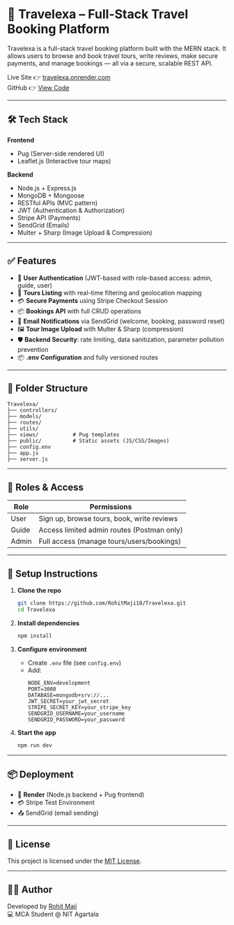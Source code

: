 # 🚀 Travelexa – Full-Stack Travel Booking Platform

Travelexa is a full-stack travel booking platform built with the MERN stack. It allows users to browse and book travel tours, write reviews, make secure payments, and manage bookings — all via a secure, scalable REST API.

Live Site 👉 [travelexa.onrender.com](https://travelexa.onrender.com)  
GitHub 👉 [View Code](https://github.com/RohitMaji18/Travelexa)

---

## 🛠 Tech Stack

**Frontend**  
- Pug (Server-side rendered UI)  
- Leaflet.js (Interactive tour maps)

**Backend**  
- Node.js + Express.js  
- MongoDB + Mongoose  
- RESTful APIs (MVC pattern)  
- JWT (Authentication & Authorization)  
- Stripe API (Payments)  
- SendGrid (Emails)  
- Multer + Sharp (Image Upload & Compression)

---

## ✅ Features

- 🧾 **User Authentication** (JWT-based with role-based access: admin, guide, user)
- 📍 **Tours Listing** with real-time filtering and geolocation mapping
- 💳 **Secure Payments** using Stripe Checkout Session
- 📦 **Bookings API** with full CRUD operations
- 🧾 **Email Notifications** via SendGrid (welcome, booking, password reset)
- 🖼 **Tour Image Upload** with Multer & Sharp (compression)
- 🛡 **Backend Security**: rate limiting, data sanitization, parameter pollution prevention
- 📦 **.env Configuration** and fully versioned routes

---

## 📁 Folder Structure

```
Travelexa/
├── controllers/
├── models/
├── routes/
├── utils/
├── views/           # Pug templates
├── public/          # Static assets (JS/CSS/Images)
├── config.env
├── app.js
├── server.js
```

---

## 🔐 Roles & Access

| Role    | Permissions                            |
|---------|----------------------------------------|
| User    | Sign up, browse tours, book, write reviews |
| Guide   | Access limited admin routes (Postman only) |
| Admin   | Full access (manage tours/users/bookings) |

---

## 🧪 Setup Instructions

1. **Clone the repo**
   ```bash
   git clone https://github.com/RohitMaji18/Travelexa.git
   cd Travelexa
   ```

2. **Install dependencies**
   ```bash
   npm install
   ```

3. **Configure environment**
   - Create `.env` file (see `config.env`)
   - Add:
     ```
     NODE_ENV=development
     PORT=3000
     DATABASE=mongodb+srv://...
     JWT_SECRET=your_jwt_secret
     STRIPE_SECRET_KEY=your_stripe_key
     SENDGRID_USERNAME=your_username
     SENDGRID_PASSWORD=your_password
     ```

4. **Start the app**
   ```bash
   npm run dev
   ```

---

## 📦 Deployment

- 🔗 **Render** (Node.js backend + Pug frontend)  
- 💳 Stripe Test Environment  
- 📤 SendGrid (email sending)

---

## 📃 License

This project is licensed under the [MIT License](https://opensource.org/licenses/MIT).

---

## 🙋‍♂️ Author

Developed by [Rohit Maji](https://www.linkedin.com/in/rohit-maji/)  
💻 MCA Student @ NIT Agartala  


